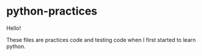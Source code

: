 # python-practices

Hello!

These files are practices code and testing code when I first started to learn python.
